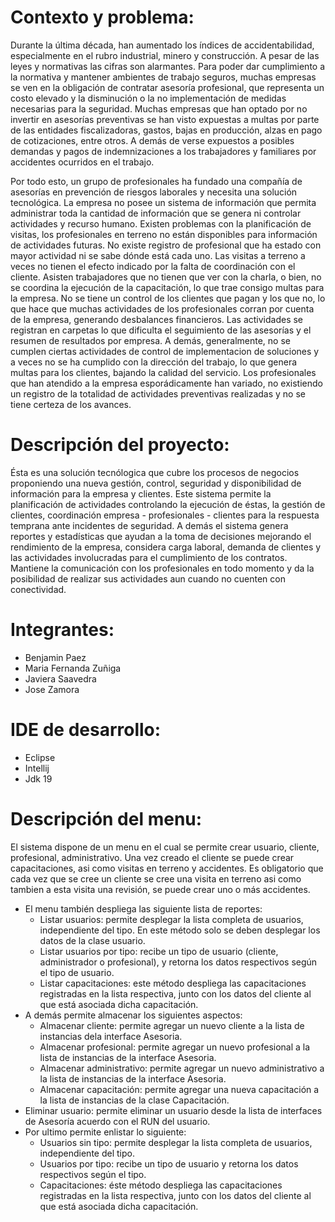 # Contexto y problema:

 Durante la última década, han aumentado los índices de accidentabilidad, especialmente en el rubro industrial, minero y construcción. A pesar de las leyes y normativas las cifras son alarmantes. Para poder dar cumplimiento a la normativa y mantener ambientes de trabajo seguros, muchas empresas se ven en la obligación de contratar asesoría profesional, que representa un costo elevado y la disminución o la no implementación de medidas necesarias para la seguridad. Muchas empresas que han optado por no invertir en asesorías preventivas se han visto expuestas a multas por parte de las entidades fiscalizadoras, gastos, bajas en producción, alzas en pago de cotizaciones, entre otros. A demás de verse expuestos a posibles demandas y pagos de indemnizaciones a los trabajadores y familiares por accidentes ocurridos en el trabajo.

Por todo esto, un grupo de profesionales ha fundado una compañía de asesorías en prevención de riesgos laborales y necesita una solución tecnológica.
La empresa no posee un sistema de información que permita administrar toda la cantidad de información que se genera ni controlar actividades y recurso humano.
Existen problemas con la planificación de visitas, los profesionales en terreno no están disponibles para información de actividades futuras.
No existe registro de profesional que ha estado con mayor actividad ni se sabe dónde está cada uno.
Las visitas a terreno a veces no tienen el efecto indicado por la falta de coordinación con el cliente. Asisten trabajadores que no tienen que ver con la charla, o bien, no se coordina la ejecución de la capacitación, lo que trae consigo multas para la empresa. No se tiene un control de los clientes que pagan y los que no, lo que hace que muchas actividades de los profesionales corran por cuenta de la empresa, generando desbalances financieros. Las actividades se registran en carpetas lo que dificulta el seguimiento de las asesorías y el resumen de resultados por empresa. A demás, generalmente, no se cumplen ciertas actividades de control de implementacion de soluciones y a veces no se ha cumplido con la dirección del trabajo, lo que genera multas para los clientes, bajando la calidad del servicio. Los profesionales que han atendido a la empresa esporádicamente han variado, no existiendo un registro de la totalidad de actividades preventivas realizadas y no se tiene certeza de los avances.



# Descripción del proyecto:

  Ésta es una solución tecnólogica que cubre los procesos de negocios proponiendo una nueva gestión, control, seguridad y disponibilidad de información para la empresa y clientes.
  Este sistema permite la planificación de actividades controlando la ejecución de éstas, la gestión de clientes, coordinación empresa - profesionales - clientes para la respuesta temprana ante incidentes de seguridad. 
  A demás el sistema genera reportes y estadísticas que ayudan a la toma de decisiones mejorando el rendimiento de la empresa, considera carga laboral, demanda de clientes y las actividades involucradas para el cumplimiento de los contratos. Mantiene la comunicación con los profesionales en todo momento y da la posibilidad de realizar sus actividades aun cuando no cuenten con conectividad.

# Integrantes: 
  - Benjamin Paez
  - Maria Fernanda Zuñiga
  - Javiera Saavedra
  - Jose Zamora
  
 # IDE de desarrollo:
  - Eclipse
  - Intellij
  - Jdk 19
  
  # Descripción del menu:
  El sistema dispone de un menu en el cual se permite crear usuario, cliente, profesional, administrativo. Una vez creado el cliente se puede crear capacitaciones, asi como visitas en terreno y accidentes. Es obligatorio que cada vez que se cree un cliente se cree una visita en terreno asi como tambien a esta visita una revisión, se puede crear uno o más accidentes.
+ El menu también despliega las siguiente lista de reportes:
  - Listar usuarios: permite desplegar la lista completa de usuarios, independiente
del tipo. En este método solo se deben desplegar los datos de la clase usuario.
  - Listar usuarios por tipo: recibe un tipo de usuario (cliente, administrador o
profesional), y retorna los datos respectivos según el tipo de usuario.
  - Listar capacitaciones: este método despliega las capacitaciones registradas en la
lista respectiva, junto con los datos del cliente al que está asociada dicha
capacitación.
+ A demás permite almacenar los siguientes aspectos:
  - Almacenar cliente: permite agregar un nuevo cliente a la lista de instancias
dela interface Asesoria.
  - Almacenar profesional: permite agregar un nuevo profesional a la lista de
instancias de la interface Asesoria.
  - Almacenar administrativo: permite agregar un nuevo administrativo a la
lista de instancias de la interface Asesoria.
  - Almacenar capacitación: permite agregar una nueva capacitación a la lista de
instancias de la clase Capacitación.
+ Eliminar usuario: permite eliminar un usuario desde la lista de interfaces de
Asesoría acuerdo con el RUN del usuario.
+ Por ultimo permite enlistar lo siguiente:
  - Usuarios sin tipo: permite desplegar la lista completa de usuarios, independiente del tipo.
  - Usuarios por tipo: recibe un tipo de usuario y retorna los datos respectivos según el tipo.
  - Capacitaciones: éste método despliega las capacitaciones registradas en la lista respectiva, junto con los datos del cliente al que está asociada dicha capacitación.
